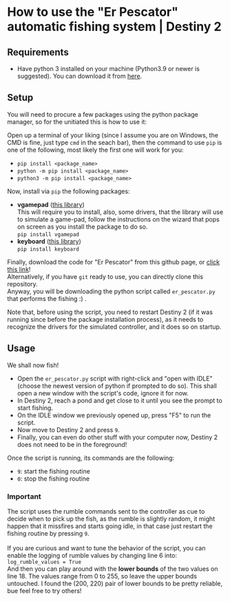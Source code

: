 # How to use the "Er Pescator" automatic fishing system | Destiny 2

## Requirements

- Have python 3 installed on your machine (Python3.9 or newer is suggested). You can download it from [here](https://www.python.org/downloads/release/python-3917/).

## Setup

You will need to procure a few packages using the python package manager, so for the unitiated this is how to use it: <br>

Open up a terminal of your liking (since I assume you are on Windows, the CMD is fine, just type `cmd` in the seach bar), then the command to use `pip` is one of the following, most likely the first one will work for you:
- `pip install <package_name>`
- `python -m pip install <package_name>`
- `python3 -m pip install <package_name>`

Now, install via `pip` the following packages:

- **vgamepad** ([this library](https://pypi.org/project/vgamepad/)) <br>
    This will require you to install, also, some drivers, that the library will use to simulate a game-pad, follow the instructions on the wizard that pops on screen as you install the package to do so.<br>
    `pip install vgamepad`
- **keyboard** ([this library](https://pypi.org/project/keyboard/))<br>
    `pip install keyboard`

Finally, download the code for "Er Pescator" from this github page, or [click this link](blob:https://github.com/06a684fe-7eba-4260-8d32-ea9bfd551099)!<br>
Alternatively, if you have `git` ready to use, you can directly clone this repository.<br>
Anyway, you will be downloading the python script called `er_pescator.py` that performs the fishing :) .

Note that, before using the script, you need to restart Destiny 2 (if it was running since before the package installation process), as it needs to recognize the drivers for the simulated controller, and it does so on startup.

## Usage

We shall now fish!
- Open the `er_pescator.py` script with right-click and "open with IDLE" (choose the newest version of python if prompted to do so). This shall open a new window with the script's code, ignore it for now.
- In Destiny 2, reach a pond and get close to it until you see the prompt to start fishing.
- On the IDLE window we previously opened up, press "F5" to run the script.
- Now move to Destiny 2 and press `9`.
- Finally, you can even do other stuff with your computer now, Destiny 2 does not need to be in the foreground!

Once the script is running, its commands are the following:
- `9`: start the fishing routine
- `0`: stop the fishing routine

### **Important**
The script uses the rumble commands sent to the controller as cue to decide when to pick up the fish, as the rumble is slightly random, it might happen that it missfires and starts going idle, in that case just restart the fishing routine by pressing `9`.<br><br>
If you are curious and want to tune the behavior of the script, you can enable the logging of rumble values by changing line 6 into:<br>
`log_rumble_values = True`<br>
And then you can play around with the **lower bounds** of the two values on line 18. The values range from 0 to 255, so leave the upper bounds untouched. I found the (200, 220) pair of lower bounds to be pretty reliable, bue feel free to try others!